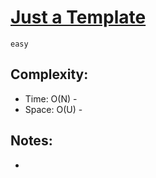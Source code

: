 # [Just a Template](https://leetcode.com/problems/JUSTATEMPLATE)
`easy`

## Complexity:  
- Time: O(N) - 
- Space: O(U) - 

## Notes:  
- 
